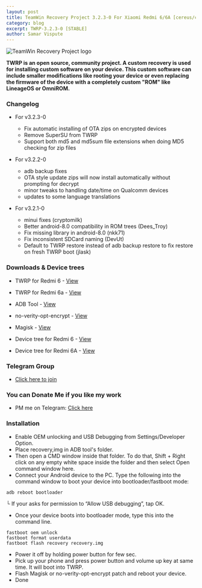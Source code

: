 ```yaml
---
layout: post
title: TeamWin Recovery Project 3.2.3-0 For Xiaomi Redmi 6/6A [cereus/cactus][OFFICIAL]
category: blog
excerpt: TWRP-3.2.3-0 [STABLE]
author: Samar Vispute
---
```


![TeamWin Recovery Project logo](http://samarv-121.github.io/images/twrp.png)

**TWRP is an open source, community project. A custom recovery is used for installing custom software on your device.
 This custom software can include smaller modifications like rooting your device or even replacing
 the firmware of the device with a completely custom "ROM" like LineageOS or OmniROM.**

### Changelog
* For v3.2.3-0
  * Fix automatic installing of OTA zips on encrypted devices
  * Remove SuperSU from TWRP
  * Support both md5 and md5sum file extensions when doing MD5 checking for zip files

* For v3.2.2-0
  * adb backup fixes
  * OTA style update zips will now install automatically without prompting for decrypt
  * minor tweaks to handling date/time on Qualcomm devices
  * updates to some language translations
  
* For v3.2.1-0
  * minui fixes (cryptomilk)
  * Better android-8.0 compatibility in ROM trees (Dees_Troy)
  * Fix missing library in android-8.0 (nkk71)
  * Fix inconsistent SDCard naming (DevUt)
  * Default to TWRP restore instead of adb backup restore to fix restore on fresh TWRP boot (jlask)

### Downloads & Device trees
* TWRP for Redmi 6 - [View](https://twrp.me/xiaomi/xiaomiredmi6.html)
* TWRP for Redmi 6a - [View](https://twrp.me/xiaomi/xiaomiredmi6a.html)
* ADB Tool - [View](https://androidfilehost.com/?fid=746010030569952951)
* no-verity-opt-encrypt - [View](https://build.nethunter.com/android-tools/no-verity-opt-encrypt/no-verity-opt-encrypt-6.0.zip)
* Magisk - [View](https://github.com/topjohnwu/Magisk/releases)

* Device tree for Redmi 6 - [View](https://github.com/TeamWin/android_device_xiaomi_cereus)
* Device tree for Redmi 6A - [View](https://github.com/TeamWin/android_device_xiaomi_cactus)

### Telegram Group
* [Click here to join](https://web.telegram.org/#/im?p=@cereus_cactus)

### You can Donate Me if you like my work
* PM me on Telegram: [Click here](https://web.telegram.org/#/im?p=@SamarV121)

### Installation
* Enable OEM unlocking and USB Debugging from Settings/Developer Option.
* Place recovery,img in ADB tool's folder.
* Then open a CMD window inside that folder. To do that, Shift + Right click on any empty white space inside the folder and then select Open command window here.
* Connect your Android device to the PC. Type the following into the command window to boot your device into bootloader/fastboot mode:
```
adb reboot bootloader
```
└ If your asks for permission to “Allow USB debugging”, tap OK.
* Once your device boots into bootloader mode, type this into the command line.
```
fastboot oem unlock
fastboot format userdata
fastboot flash recovery recovery.img
```
* Power it off by holding power button for few sec.
* Pick up your phone and press power button and volume up key at same time. It will boot into TWRP.
* Flash Magisk or no-verity-opt-encrypt patch and reboot your device.
* Done
